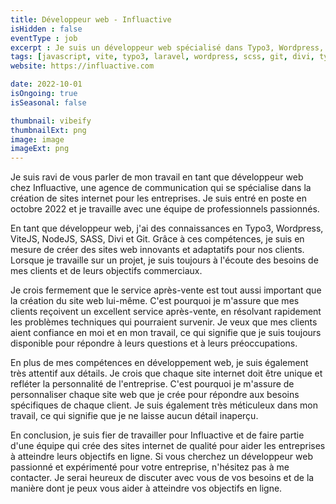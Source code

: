 ```yaml
---
title: Développeur web - Influactive
isHidden : false
eventType : job
excerpt : Je suis un développeur web spécialisé dans Typo3, Wordpress, ViteJS, NodeJS, SASS, Divi et Git. Je crée des sites internet pour aider les clients à atteindre leurs objectifs en ligne et je fournis un excellent service après-vente en résolvant les problèmes techniques.
tags: [javascript, vite, typo3, laravel, wordpress, scss, git, divi, typescript, sql, nodedotjs, acf]
website: https://influactive.com

date: 2022-10-01
isOngoing: true
isSeasonal: false

thumbnail: vibeify
thumbnailExt: png
image: image
imageExt: png
---
```


Je suis ravi de vous parler de mon travail en tant que développeur web chez Influactive, une agence de communication qui se spécialise dans la création de sites internet pour les entreprises. Je suis entré en poste en octobre 2022 et je travaille avec une équipe de professionnels passionnés.

En tant que développeur web, j'ai des connaissances en Typo3, Wordpress, ViteJS, NodeJS, SASS, Divi et Git. Grâce à ces compétences, je suis en mesure de créer des sites web innovants et adaptatifs pour nos clients. Lorsque je travaille sur un projet, je suis toujours à l'écoute des besoins de mes clients et de leurs objectifs commerciaux.

Je crois fermement que le service après-vente est tout aussi important que la création du site web lui-même. C'est pourquoi je m'assure que mes clients reçoivent un excellent service après-vente, en résolvant rapidement les problèmes techniques qui pourraient survenir. Je veux que mes clients aient confiance en moi et en mon travail, ce qui signifie que je suis toujours disponible pour répondre à leurs questions et à leurs préoccupations.

En plus de mes compétences en développement web, je suis également très attentif aux détails. Je crois que chaque site internet doit être unique et refléter la personnalité de l'entreprise. C'est pourquoi je m'assure de personnaliser chaque site web que je crée pour répondre aux besoins spécifiques de chaque client. Je suis également très méticuleux dans mon travail, ce qui signifie que je ne laisse aucun détail inaperçu.

En conclusion, je suis fier de travailler pour Influactive et de faire partie d'une équipe qui crée des sites internet de qualité pour aider les entreprises à atteindre leurs objectifs en ligne. Si vous cherchez un développeur web passionné et expérimenté pour votre entreprise, n'hésitez pas à me contacter. Je serai heureux de discuter avec vous de vos besoins et de la manière dont je peux vous aider à atteindre vos objectifs en ligne.